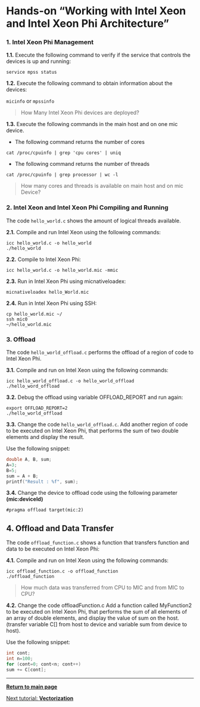 # Hands-on “Working with Intel Xeon and Intel Xeon Phi Architecture”

### 1. Intel Xeon Phi Management

 **1.1.** Execute the following command to verify if the service that controls the devices is up and running:

 ```
 service mpss status
 ```
 
 **1.2.** Execute the following command to obtain information about the devices:

 `micinfo` or `mpssinfo`

 > How Many Intel Xeon Phi devices are deployed?

 
 **1.3.** Execute the following commands in the main host and on one mic device. 

 * The following command returns the number of cores

 ```
 cat /proc/cpuinfo | grep 'cpu cores' | uniq
 ```
 
 * The following command returns the number of threads
 
 ```
 cat /proc/cpuinfo | grep processor | wc -l
 ```

 >How many cores and threads is available on main host and on mic Device?

### 2. Intel Xeon and Intel Xeon Phi Compiling and Running

The code `hello_world.c` shows the amount of logical threads available.

 **2.1.** Compile and run Intel Xeon using the following commands:
 
 ```
 icc hello_world.c -o hello_world
 ./hello_world
 ```
 
 **2.2.** Compile to Intel Xeon Phi:

 ```
 icc hello_world.c -o hello_world.mic -mmic
 ```
 
 **2.3.** Run in Intel Xeon Phi using micnativeloadex:

 ```
 micnativeloadex hello_World.mic
 ```
 
 **2.4.** Run in Intel Xeon Phi using SSH:

 ```
 cp hello_world.mic ~/ 
 ssh mic0
 ~/hello_world.mic
 ```
 
### 3. Offload ###

The code `hello_world_offload.c` performs the offload of a region of code to Intel Xeon Phi.

 **3.1.** Compile and run on Intel Xeon using the following commands:

 ```
 icc hello_world_offload.c -o hello_world_offload
 ./hello_word_offload
 ```

 **3.2.** Debug the offload using variable OFFLOAD_REPORT and run again:

 ```
 export OFFLOAD_REPORT=2
 ./hello_world_offload
 ```
 
 **3.3.** Change the code `hello_world_offload.c`. Add another region of code to be executed on Intel Xeon Phi, that performs the sum of two double elements and display the result.

Use the following snippet:

```c
double A, B, sum;
A=3;
B=5;
sum = A + B;
printf("Result : %f", sum);
```

**3.4.** Change the device to offload code using the following parameter **(mic:deviceId)** 

```
#pragma offload target(mic:2)
```

## 4. Offload and Data Transfer ##

The code `offload_function.c` shows a function that transfers function and data to be executed on Intel Xeon Phi:

 **4.1.** Compile and run on Intel Xeon using the following commands:
 
 ```
 icc offload_function.c -o offload_function
 ./offload_function
 ```
 
 > How much data was transferred from CPU to MIC and from MIC to CPU?

 **4.2.** Change the code offloadFunction.c Add a function called MyFunction2 to be executed on Intel Xeon Phi, that performs the sum of all elements of an array of double elements, and display the value of sum on the host. (transfer variable C[] from host to device and variable sum from device to host).
 
Use the following snippet:
 
 ```c
 int cont;
 int n=100;
 for (cont=0; cont<n; cont++)
 sum += C[cont];
 ```
 
 ___
 
 [**Return to main page**](../README.md)
 
 [Next tutorial: **Vectorization**](slot2.md)
